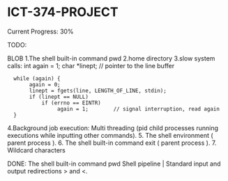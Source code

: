 # ICT-374-PROJECT
Current Progress: 30%


TODO:

BLOB
<bd>1.The shell built-in command pwd</bd> 
2.home directory 
<bd>3.slow system calls:</bd>
 int again = 1;
      char *linept;        // pointer to the line buffer

      while (again) {
           again = 0;
           linept = fgets(line, LENGTH_OF_LINE, stdin);
           if (linept == NULL) 
               if (errno == EINTR)
                    again = 1;        // signal interruption, read again
      }
      
 <bd>4.Background job execution: Multi threading (pid child processes running executions while inputting other commands).</bd>
 <bd>5. The shell environment ( parent process ).</bd>
 <bd>6. The shell built-in command exit ( parent process ).</bd>
 <bd>7. Wildcard characters</bd>
 
 <bd>DONE:</bd>
 The shell built-in command pwd 
 Shell pipeline |
 Standard input and output redirections > and <.
